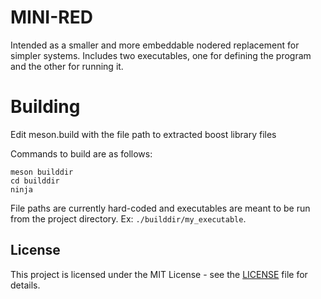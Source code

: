 # MINI-RED

Intended as a smaller and more embeddable nodered replacement for simpler systems. Includes two executables, one for defining the program and the other for running it.

# Building

Edit meson.build with the file path to extracted boost library files

Commands to build are as follows:

```
meson builddir
cd builddir
ninja 
```

File paths are currently hard-coded and executables are meant to be run from the project directory. Ex: ```./builddir/my_executable```.

## License

This project is licensed under the MIT License - see the [LICENSE](LICENSE) file for details.